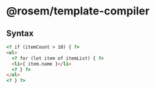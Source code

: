 # @rosem/template-compiler

## Syntax

```html
<? if (itemCount > 10) { ?>
<ul>
  <? for (let item of itemList) { ?>
  <li>{ item.name }</li>
  <? } ?>
</ul>
<? } ?>
```
